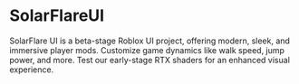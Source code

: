 # SolarFlareUI
SolarFlare UI is a beta-stage Roblox UI project, offering modern, sleek, and immersive player mods. Customize game dynamics like walk speed, jump power, and more. Test our early-stage RTX shaders for an enhanced visual experience. 
